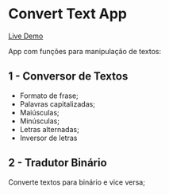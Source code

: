 # Convert Text App

[Live Demo](https://robson16.github.io/converttext-app/)

App com funções para manipulação de textos:

## 1 - Conversor de Textos

- Formato de frase;
- Palavras capitalizadas;
- Maiúsculas;
- Minúsculas;
- Letras alternadas;
- Inversor de letras

## 2 - Tradutor Binário

Converte textos para binário e vice versa;
